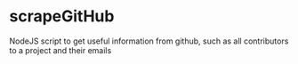 scrapeGitHub
============

NodeJS script to get useful information from github, such as all contributors to a project and their emails
